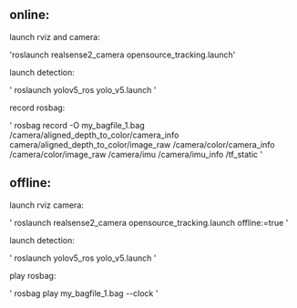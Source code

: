 ## online:

launch rviz and camera:

'roslaunch realsense2_camera opensource_tracking.launch'

launch detection:

' roslaunch yolov5_ros yolo_v5.launch ' 

record rosbag:

' rosbag record -O my_bagfile_1.bag /camera/aligned_depth_to_color/camera_info  camera/aligned_depth_to_color/image_raw /camera/color/camera_info /camera/color/image_raw /camera/imu /camera/imu_info /tf_static '

## offline:

launch rviz camera:

' roslaunch realsense2_camera opensource_tracking.launch offline:=true '

launch detection:

' roslaunch yolov5_ros yolo_v5.launch '

play rosbag:

' rosbag play my_bagfile_1.bag --clock '
